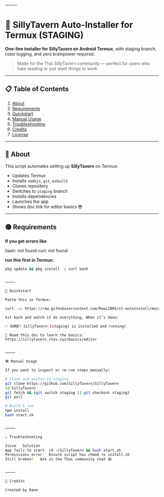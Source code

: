 ⸻


# 🚀 SillyTavern Auto-Installer for Termux (STAGING)

**One-line installer for SillyTavern on Android Termux**, with staging branch, color logging, and zero brainpower required.

> Made for the Thai SillyTavern community — perfect for users who hate reading or just want things to *work*.

---

## 📋 Table of Contents
1. [About](#about)  
2. [Requirements](#requirements)  
3. [Quickstart](#quickstart)  
4. [Manual Usage](#manual-usage)  
5. [Troubleshooting](#troubleshooting)  
6. [Credits](#credits)  
7. [License](#license)

---

## 🧠 About

This script automates setting up **SillyTavern** on Termux:

- Updates Termux  
- Installs `nodejs`, `git`, `esbuild`  
- Clones repository  
- Switches to `staging` branch  
- Installs dependencies  
- Launches the app  
- Shows doc link for editor basics 😎

---

## 🟢 Requirements

**If you get errors like**  

bash: not found
curl: not found

**run this first in Termux:**

```bash
pkg update && pkg install -y curl bash


⸻

🚀 Quickstart

Paste this in Termux:

curl -sL https://raw.githubusercontent.com/Rawi1005/st-autoinstall/main/install.sh | bash

Sit back and watch it do everything. When it’s done:

✅ DONE! SillyTavern (staging) is installed and running!

📘 Read this doc to learn the basics:
https://sillytavern.rnsv.xyz/basics/editor


⸻

🛠️ Manual Usage

If you want to inspect or re-run steps manually:

# Clone and switch to staging
git clone https://github.com/SillyTavern/SillyTavern
cd SillyTavern
git fetch && (git switch staging || git checkout staging)
git pull

# Build & run
npm install
bash start.sh


⸻

⚠️ Troubleshooting

Issue	Solution
App fails to start	cd ~/SillyTavern && bash start.sh
Permissions error	Ensure script has chmod +x install.sh
Still broken?	Ask in the Thai community chat 😅


⸻

🙌 Credits

Created by Rane

